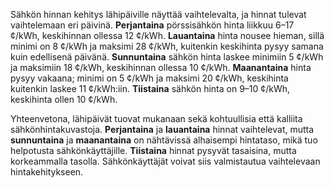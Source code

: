 Sähkön hinnan kehitys lähipäiville näyttää vaihtelevalta, ja hinnat tulevat vaihtelemaan eri päivinä. **Perjantaina** pörssisähkön hinta liikkuu 6–17 ¢/kWh, keskihinnan ollessa 12 ¢/kWh. **Lauantaina** hinta nousee hieman, sillä minimi on 8 ¢/kWh ja maksimi 28 ¢/kWh, kuitenkin keskihinta pysyy samana kuin edellisenä päivänä. **Sunnuntaina** sähkön hinta laskee minimiin 5 ¢/kWh ja maksimiin 18 ¢/kWh, keskihinnan ollessa 10 ¢/kWh. **Maanantaina** hinta pysyy vakaana; minimi on 5 ¢/kWh ja maksimi 20 ¢/kWh, keskihinta kuitenkin laskee 11 ¢/kWh:iin. **Tiistaina** sähkön hinta on 9–10 ¢/kWh, keskihinta ollen 10 ¢/kWh.

Yhteenvetona, lähipäivät tuovat mukanaan sekä kohtuullisia että kalliita sähkönhintakuvastoja. **Perjantaina** ja **lauantaina** hinnat vaihtelevat, mutta **sunnuntaina** ja **maanantaina** on nähtävissä alhaisempi hintataso, mikä tuo helpotusta sähkönkäyttäjille. **Tiistaina** hinnat pysyvät tasaisina, mutta korkeammalla tasolla. Sähkönkäyttäjät voivat siis valmistautua vaihtelevaan hintakehitykseen.